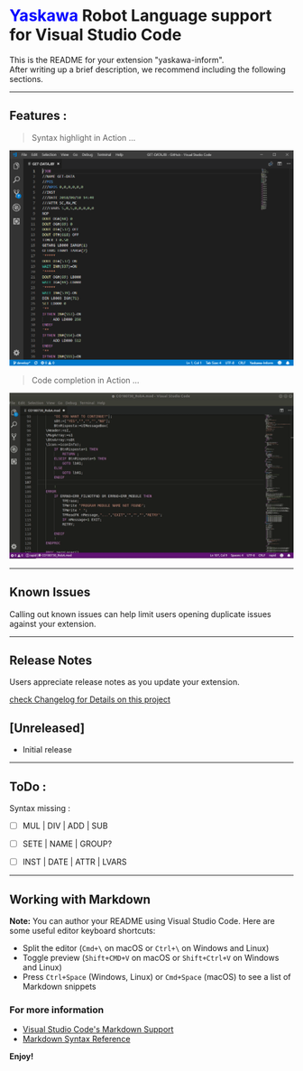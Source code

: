 # <span style="color:blue;">**Yaskawa**</span> Robot Language support for Visual Studio Code



This is the README for your extension "yaskawa-inform".   
After writing up a brief description, we recommend including the following sections.

---

## Features :

>Syntax highlight in Action ...

![Syntax](images/syntax.png)


>Code completion in Action ...

![completion](images/completion.gif)



---
## Known Issues

Calling out known issues can help limit users opening duplicate issues against your extension.

---
## Release Notes

Users appreciate release notes as you update your extension.

[check Changelog for Details on this project](CHANGELOG.md)


## [Unreleased]
- Initial release




--------------------------------------------------------
## ToDo : 

Syntax missing :

- [ ] MUL  | DIV    | ADD       | SUB
- [ ] SETE | NAME   | GROUP?
- [ ] INST | DATE   | ATTR      | LVARS






---

## Working with Markdown

**Note:** You can author your README using Visual Studio Code.  Here are some useful editor keyboard shortcuts:

* Split the editor (`Cmd+\` on macOS or `Ctrl+\` on Windows and Linux)
* Toggle preview (`Shift+CMD+V` on macOS or `Shift+Ctrl+V` on Windows and Linux)
* Press `Ctrl+Space` (Windows, Linux) or `Cmd+Space` (macOS) to see a list of Markdown snippets

### For more information

* [Visual Studio Code's Markdown Support](http://code.visualstudio.com/docs/languages/markdown)
* [Markdown Syntax Reference](https://help.github.com/articles/markdown-basics/)

**Enjoy!**
